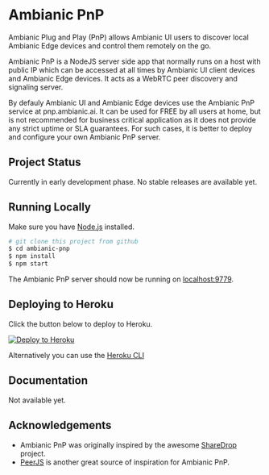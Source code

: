 # Ambianic PnP

Ambianic Plug and Play (PnP) allows Ambianic UI users to discover local Ambianic Edge devices and control them remotely on the go.

Ambianic PnP is a NodeJS server side app that normally runs on a host with public IP which can be accessed at all times by Ambianic UI client devices and Ambianic Edge devices. It acts as a WebRTC peer discovery and signaling server.

By defauly Ambianic UI and Ambianic Edge devices use the Ambianic PnP service at pnp.ambianic.ai. It can be used for FREE by all users at home, but is not recommended for business critical application as it does not provide any strict uptime or SLA guarantees. For such cases, it is better to deploy and configure your own Ambianic PnP server.

## Project Status

Currently in early development phase. No stable releases are available yet.

## Running Locally

Make sure you have [Node.js](http://nodejs.org/) installed.

```sh
# git clone this project from github
$ cd ambianic-pnp
$ npm install
$ npm start
```

The Ambianic PnP server should now be running on [localhost:9779](http://localhost:9779/).

## Deploying to Heroku

Click the button below to deploy to Heroku. 

[![Deploy to Heroku](https://www.herokucdn.com/deploy/button.png)](https://heroku.com/deploy)

Alternatively you can use the [Heroku CLI](https://devcenter.heroku.com/articles/getting-started-with-nodejs)

## Documentation

Not available yet.

## Acknowledgements

- Ambianic PnP was originally inspired by the awesome [ShareDrop](https://github.com/cowbell/sharedrop) project.
- [PeerJS](https://github.com/peers/peerjs) is another great source of inspiration for Ambianic PnP.

